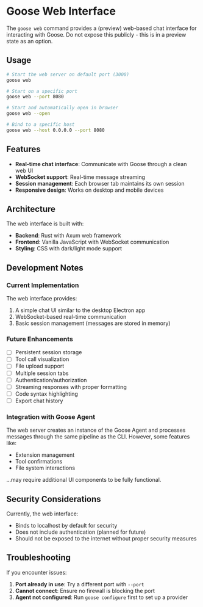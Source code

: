 # Goose Web Interface

The `goose web` command provides a (preview) web-based chat interface for interacting with Goose.
Do not expose this publicly - this is in a preview state as an option.

## Usage

```bash
# Start the web server on default port (3000)
goose web

# Start on a specific port
goose web --port 8080

# Start and automatically open in browser
goose web --open

# Bind to a specific host
goose web --host 0.0.0.0 --port 8080
```

## Features

- **Real-time chat interface**: Communicate with Goose through a clean web UI
- **WebSocket support**: Real-time message streaming
- **Session management**: Each browser tab maintains its own session
- **Responsive design**: Works on desktop and mobile devices

## Architecture

The web interface is built with:
- **Backend**: Rust with Axum web framework
- **Frontend**: Vanilla JavaScript with WebSocket communication
- **Styling**: CSS with dark/light mode support

## Development Notes

### Current Implementation

The web interface provides:
1. A simple chat UI similar to the desktop Electron app
2. WebSocket-based real-time communication
3. Basic session management (messages are stored in memory)

### Future Enhancements

- [ ] Persistent session storage
- [ ] Tool call visualization
- [ ] File upload support
- [ ] Multiple session tabs
- [ ] Authentication/authorization
- [ ] Streaming responses with proper formatting
- [ ] Code syntax highlighting
- [ ] Export chat history

### Integration with Goose Agent

The web server creates an instance of the Goose Agent and processes messages through the same pipeline as the CLI. However, some features like:
- Extension management
- Tool confirmations
- File system interactions

...may require additional UI components to be fully functional.

## Security Considerations

Currently, the web interface:
- Binds to localhost by default for security
- Does not include authentication (planned for future)
- Should not be exposed to the internet without proper security measures

## Troubleshooting

If you encounter issues:

1. **Port already in use**: Try a different port with `--port`
2. **Cannot connect**: Ensure no firewall is blocking the port
3. **Agent not configured**: Run `goose configure` first to set up a provider